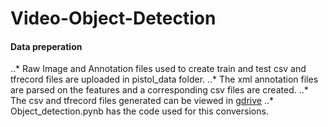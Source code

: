 # Video-Object-Detection

#### Data preperation
..* Raw Image and Annotation files used to create train and test csv and tfrecord files are uploaded in pistol_data folder.
..* The xml annotation files are parsed on the features and a corresponding csv files are created.
..* The csv and tfrecord files generated can be viewed in [gdrive](https://drive.google.com/drive/u/0/folders/17dJMRMj5-QBFoHV9mfgi8Xw8QqyCzPyR)
..* Object_detection.pynb has the code used for this conversions.
